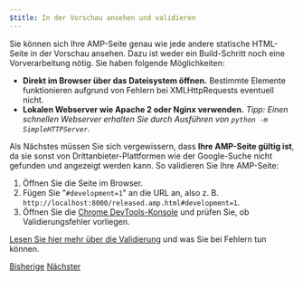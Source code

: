 ```yaml
---
$title: In der Vorschau ansehen und validieren
---
```


Sie können sich Ihre AMP-Seite genau wie jede andere statische HTML-Seite in der Vorschau ansehen. Dazu ist weder ein Build-Schritt noch eine Vorverarbeitung nötig. Sie haben folgende Möglichkeiten:

  - **Direkt im Browser über das Dateisystem öffnen.** Bestimmte Elemente funktionieren aufgrund von Fehlern bei XMLHttpRequests eventuell nicht.
  - **Lokalen Webserver wie Apache 2 oder Nginx verwenden.**
    *Tipp: Einen schnellen Webserver erhalten Sie durch Ausführen von `python -m SimpleHTTPServer`.*

Als Nächstes müssen Sie sich vergewissern, dass **Ihre AMP-Seite gültig ist**, da sie sonst von Drittanbieter-Plattformen wie der Google-Suche nicht gefunden und angezeigt werden kann. So validieren Sie Ihre AMP-Seite:

  1. Öffnen Sie die Seite im Browser.
  1. Fügen Sie "`#development=1`" an die URL an, also z. B. `http://localhost:8000/released.amp.html#development=1`.
  1. Öffnen Sie die [Chrome DevTools-Konsole](https://developers.google.com/web/tools/chrome-devtools/debug/console/) und prüfen Sie, ob Validierungsfehler vorliegen.
</ol>

[Lesen Sie hier mehr über die Validierung](/de/docs/guides/debug/validate.html) und was Sie bei Fehlern tun können.

<div class="prev-next-buttons">
  <a class="button prev-button" href="/de/docs/tutorials/create/presentation_layout.html"><span class="arrow-prev">Bisherige</span></a>
  <a class="button next-button" href="/de/docs/tutorials/create/prepare_for_discovery.html"><span class="arrow-next">Nächster</span></a>
</div>
